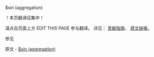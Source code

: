  $sin (aggregation)

 ！本页翻译征集中！

请点击页面上方 EDIT THIS PAGE 参与翻译。
详见：
[贡献指南]( https://github.com/JinMuInfo/MongoDB-Manual-zh/blob/master/CONTRIBUTING.md )、
[原文链接](  https://docs.mongodb.com/manual/reference/operator/aggregation/sin/  )。

 参见

原文 - [$sin (aggregation)]( https://docs.mongodb.com/manual/reference/operator/aggregation/sin/ )

